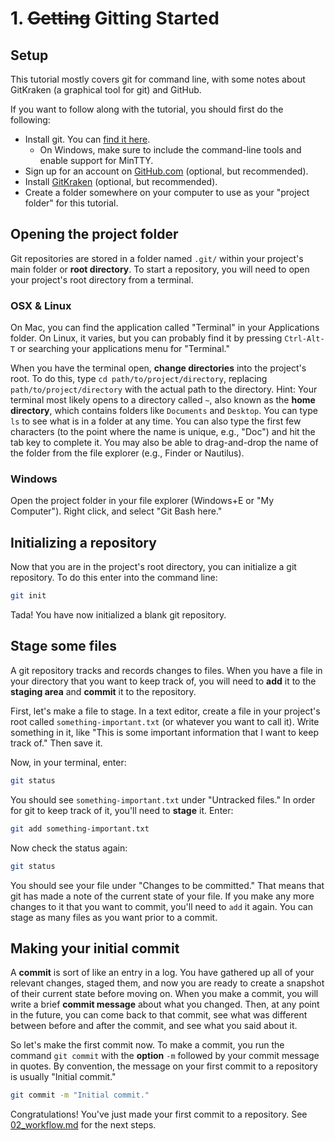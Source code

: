 # 1. ~~Getting~~ Gitting Started

## Setup

This tutorial mostly covers git for command line, with some notes about GitKraken (a graphical tool for git) and GitHub.

If you want to follow along with the tutorial, you should first do the following:

* Install git. You can [find it here](https://git-scm.com/downloads).
  * On Windows, make sure to include the command-line tools and enable support for MinTTY.
* Sign up for an account on [GitHub.com](https://github.com) (optional, but recommended).
* Install [GitKraken](https://gitkraken.com) (optional, but recommended).
* Create a folder somewhere on your computer to use as your "project folder" for this tutorial.

## Opening the project folder

Git repositories are stored in a folder named `.git/` within your project's main folder or **root directory**. To start a repository, you will need to open
your project's root directory from a terminal.

### OSX & Linux

On Mac, you can find the application called "Terminal" in your Applications folder. On Linux, it varies, but you can probably find it by pressing `Ctrl-Alt-T`
or searching your applications menu for "Terminal."

When you have the terminal open, **change directories** into the project's root. To do this, type `cd path/to/project/directory`, replacing
`path/to/project/directory` with the actual path to the directory. Hint: Your terminal most likely opens to a directory called `~`, also known as the **home
directory**, which contains folders like `Documents` and `Desktop`. You can type `ls` to see what is in a folder at any time. You can also type the first few
characters (to the point where the name is unique, e.g., "Doc") and hit the tab key to complete it. You may also be able to drag-and-drop the name of the
folder from the file explorer (e.g., Finder or Nautilus).

### Windows

Open the project folder in your file explorer (Windows+E or "My Computer"). Right click, and select "Git Bash here."

## Initializing a repository

Now that you are in the project's root directory, you can initialize a git repository. To do this enter into the command line:

```sh
git init
```

Tada! You have now initialized a blank git repository.

## Stage some files

A git repository tracks and records changes to files. When you have a file in your directory that you want to keep track of, you will need to **add** it to the
**staging area** and **commit** it to the repository.

First, let's make a file to stage. In a text editor, create a file in your project's root called `something-important.txt` (or whatever you want to call it).
Write something in it, like "This is some important information that I want to keep track of." Then save it.

Now, in your terminal, enter:

```sh
git status
```

You should see `something-important.txt` under "Untracked files." In order for git to keep track of it, you'll need to **stage** it. Enter:

```sh
git add something-important.txt
```

Now check the status again:

```sh
git status
```

You should see your file under "Changes to be committed." That means that git has made a note of the current state of your file. If you make any more changes
to it that you want to commit, you'll need to `add` it again. You can stage as many files as you want prior to a commit.

## Making your initial commit

A **commit** is sort of like an entry in a log. You have gathered up all of your relevant changes, staged them, and now you are ready to create a snapshot of
their current state before moving on. When you make a commit, you will write a brief **commit message** about what you changed. Then, at any point in the
future, you can come back to that commit, see what was different between before and after the commit, and see what you said about it.

So let's make the first commit now. To make a commit, you run the command `git commit` with the **option** `-m` followed by your commit message in quotes. By
convention, the message on your first commit to a repository is usually "Initial commit."

```sh
git commit -m "Initial commit."
```

Congratulations! You've just made your first commit to a repository. See [02_workflow.md](02_workflow.md) for the next steps.
